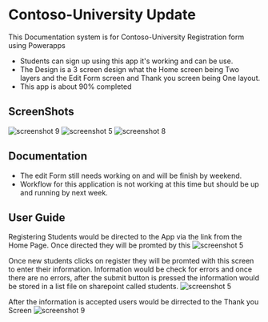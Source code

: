 # Contoso-University Update



<p align="left">
  This Documentation system is for Contoso-University Registration form using Powerapps
</p>


* Students can sign up using this app it's working and can be use.
* The Design is a 3 screen design what the Home screen being Two layers and the Edit Form screen and Thank you screen being One layout.
* This app is about 90% completed

## ScreenShots

![screenshot 9](https://user-images.githubusercontent.com/5595381/29681912-3d12414e-88d7-11e7-87f5-6cdea746b8a1.png)
![screenshot 5](https://user-images.githubusercontent.com/5595381/29681990-77de655a-88d7-11e7-8ddd-3d238b8b077c.png)
![screenshot 8](https://user-images.githubusercontent.com/5595381/29681861-0c67949a-88d7-11e7-8f9e-2d3c88e07631.png)

## Documentation

* The edit Form still needs working on and will be finish by weekend.
* Workflow for this application is not working at this time but should be up and running by next week.


## User Guide

Registering Students would be directed to the App via the link from the Home Page. Once directed they will be promted by this ![screenshot 5](https://user-images.githubusercontent.com/5595381/29681990-77de655a-88d7-11e7-8ddd-3d238b8b077c.png)

Once new students clicks on register they will be promted with this screen to enter their information. Information would be check for errors and once there are no errors, after the submit button is pressed the information would be stored in a list file on sharepoint called students.
![screenshot 5](https://user-images.githubusercontent.com/5595381/29681861-0c67949a-88d7-11e7-8f9e-2d3c88e07631.png)

After the information is accepted users would be dirrected to the Thank you Screen
![screenshot 9](https://user-images.githubusercontent.com/5595381/29681912-3d12414e-88d7-11e7-87f5-6cdea746b8a1.png)


